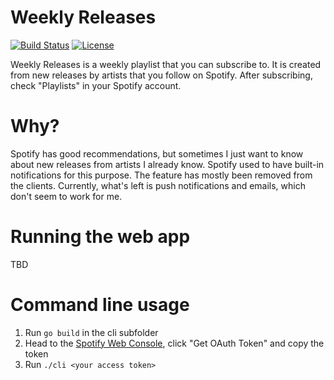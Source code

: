 # Weekly Releases

[![Build Status](https://travis-ci.org/andreasf/spotify-weekly-releases.svg?branch=master)](https://travis-ci.org/andreasf/spotify-weekly-releases)
[![License](https://img.shields.io/badge/License-Apache%202.0-blue.svg)](https://github.com/andreasf/spotify-weekly-releases/blob/master/LICENSE)

Weekly Releases is a weekly playlist that you can subscribe to. It is created from new releases by artists that you follow on Spotify. After subscribing, check "Playlists" in your Spotify account.

# Why?

Spotify has good recommendations, but sometimes I just want to know about new releases from artists I already know. Spotify used to have built-in notifications for this purpose. The feature has mostly been removed from the clients. Currently, what's left is push notifications and emails, which don't seem to work for me.

# Running the web app

TBD

# Command line usage

1. Run `go build` in the cli subfolder
2. Head to the [Spotify Web Console](https://developer.spotify.com/web-api/console/get-users-profile/), click "Get OAuth Token" and copy the token
3. Run `./cli <your access token>`
